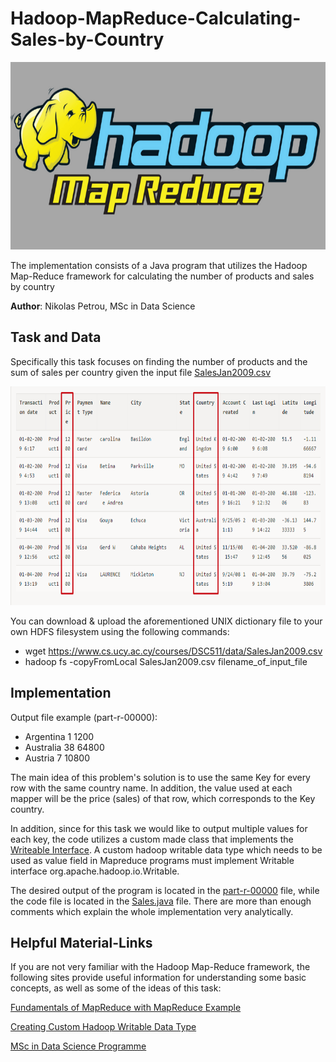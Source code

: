 # Hadoop-MapReduce-Calculating-Sales-by-Country

<p align="center">
  <img src="https://github.com/nikopetr/Hadoop-MapReduce-Anagram-Solver/blob/main/hadoop_img.png" width="700" height="300"/>
</p>

The implementation consists of a Java program that utilizes the Hadoop Map-Reduce framework for calculating the number of products and sales by country

**Author**: Nikolas Petrou, MSc in Data Science


## Task and Data 
Specifically this task focuses on finding the number of products and the sum of sales per country given the input file [SalesJan2009.csv](https://www.cs.ucy.ac.cy/courses/DSC511/data/SalesJan2009.csv)

<p align="center">
  <img src="https://github.com/nikopetr/Hadoop-MapReduce-Calculating-Sales-by-Country/blob/main/example_country_sales.png" width="750" height="350"/>
</p>

You can download & upload the aforementioned UNIX dictionary file to your own HDFS filesystem using the following commands:
- wget https://www.cs.ucy.ac.cy/courses/DSC511/data/SalesJan2009.csv
- hadoop fs -copyFromLocal SalesJan2009.csv filename_of_input_file


## Implementation
Output file example (part-r-00000):
- Argentina 1 1200
- Australia 38 64800
- Austria 7 10800

The main idea of this problem's solution is to use the same Key for every row with the same country name. In addition, the value used at each mapper will be the price (sales) of that row, which corresponds to the Key country.

In addition, since for this task we would like to output multiple values for each key, the code utilizes a custom made class that implements the [Writeable Interface](https://hadoop.apache.org/docs/r3.0.1/api/org/apache/hadoop/io/Writable.html). A custom hadoop writable data type which needs to be used as value field in Mapreduce programs must implement Writable interface org.apache.hadoop.io.Writable.

The desired output of the program is located in the [part-r-00000](https://github.com/nikopetr/Hadoop-MapReduce-Calculating-Sales-by-Country/blob/main/Sales/part-r-00000) file, while the code file is located in the [Sales.java](https://github.com/nikopetr/Hadoop-MapReduce-Calculating-Sales-by-Country/blob/main/Sales/src/Sales.java) file. There are more than enough comments which explain the whole implementation very analytically.


## Helpful Material-Links
If you are not very familiar with the Hadoop Map-Reduce framework, the following sites provide useful information for understanding some basic concepts, as well as some of the ideas of this task:

[Fundamentals of MapReduce with MapReduce Example](https://medium.com/edureka/mapreduce-tutorial-3d9535ddbe7c)

[Creating Custom Hadoop Writable Data Type](http://hadooptutorial.info/creating-custom-hadoop-writable-data-type/)

[MSc in Data Science Programme](https://datascience.cy/)
